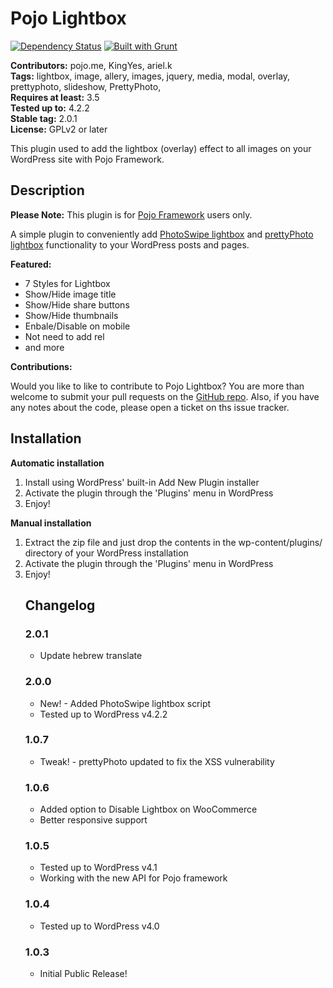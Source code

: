 # Pojo Lightbox #
[![Dependency Status](https://david-dm.org/pojome/pojo-lightbox/dev-status.svg)](https://david-dm.org/pojome/pojo-lightbox#info=devDependencies) [![Built with Grunt](https://cdn.gruntjs.com/builtwith.png)](http://gruntjs.com/)

**Contributors:** pojo.me, KingYes, ariel.k  
**Tags:** lightbox, image, allery, images, jquery, media, modal, overlay, prettyphoto, slideshow, PrettyPhoto,  
**Requires at least:** 3.5  
**Tested up to:** 4.2.2  
**Stable tag:** 2.0.1  
**License:** GPLv2 or later  

This plugin used to add the lightbox (overlay) effect to all images on your WordPress site with Pojo Framework.

## Description ##

**Please Note:** This plugin is for [Pojo Framework][1] users only.

A simple plugin to conveniently add [PhotoSwipe lightbox][3] and [prettyPhoto lightbox][4] functionality to your WordPress posts and pages.

**Featured:**

*   7 Styles for Lightbox
*   Show/Hide image title
*   Show/Hide share buttons
*   Show/Hide thumbnails
*   Enbale/Disable on mobile
*   Not need to add rel
*   and more

**Contributions:**

Would you like to like to contribute to Pojo Lightbox? You are more than welcome to submit your pull requests on the [GitHub repo][2]. Also, if you have any notes about the code, please open a ticket on ths issue tracker.

 [1]: http://pojo.me/?utm_source=wp-repo&utm_medium=link&utm_campaign=lightbox
 [2]: https://github.com/pojome/pojo-lightbox
 [3]: http://photoswipe.com/
 [4]: http://www.no-margin-for-errors.com/projects/prettyphoto-jquery-lightbox-clone

## Installation ##

**Automatic installation**
<ol>
	<li>Install using WordPress' built-in Add New Plugin installer</li>
	<li>Activate the plugin through the 'Plugins' menu in WordPress</li>
	<li>Enjoy!</li>
</ol>

**Manual installation**
<ol>
	<li>Extract the zip file and just drop the contents in the wp-content/plugins/ directory of your WordPress installation</li>
	<li>Activate the plugin through the 'Plugins' menu in WordPress</li>
	<li>Enjoy!</li>
</ol>
<ol>

## Changelog ##

### 2.0.1 ###
* Update hebrew translate

### 2.0.0 ###
* New! - Added PhotoSwipe lightbox script
* Tested up to WordPress v4.2.2

### 1.0.7 ###
* Tweak! - prettyPhoto updated to fix the XSS vulnerability

### 1.0.6 ###
* Added option to Disable Lightbox on WooCommerce
* Better responsive support

### 1.0.5 ###
* Tested up to WordPress v4.1
* Working with the new API for Pojo framework

### 1.0.4 ###
* Tested up to WordPress v4.0

### 1.0.3 ###
* Initial Public Release!
